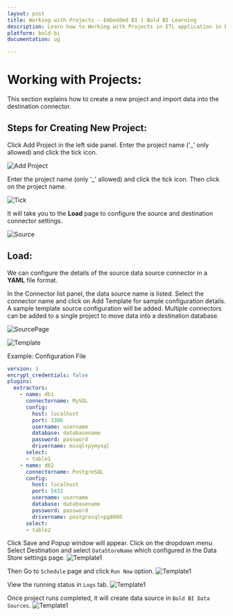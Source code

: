 ```yaml
---
layout: post
title: Working with Projects – Embedded BI | Bold BI Learning
description: Learn how to Working with Projects in ETL application in Bold BI Enterprise Edition. Discover simple steps to integrate data smoothly and make the most of your analytics.
platform: bold-bi
documentation: ug

---
```


# Working with Projects:

This section explains how to create a new project and import data into the destination connector.

## Steps for Creating New Project:

Click Add Project in the left side panel. Enter the project name ('_' only allowed) and click the tick icon.
   
![Add Project](/static/assets/working-with-etl/images/etl_add_project.png)  

Enter the project name (only '_' allowed) and click the tick icon. Then click on the project name.
   
![Tick](/static/assets/working-with-etl/images/etl_project_name.png)

It will take you to the **Load** page to configure the source and destination connector settings.
   
![Source](/static/assets/working-with-etl/images/etl_source.png)

## Load:

We can configure the details of the source data source connector in a **YAML** file format.

In the Connector list panel, the data source name is listed. Select the connector name and click on Add Template for sample configuration details. A sample template source configuration will be added. Multiple connectors can be added to a single project to move data into a destination database.

![SourcePage](/static/assets/working-with-etl/images/etl_addtemplate.png)

![Template](/static/assets/working-with-etl/images/etl_mysqltemplate.png)


Example: Configuration File

```yaml
version: 1
encrypt_credentials: false
plugins:
  extractors:
    - name: db1
      connectorname: MySQL
      config:
        host: localhost
        port: 3306
        username: username
        database: databasename
        password: password
        drivername: mssql+pymysql
      select:
      - table1
    - name: db2
      connectorname: PostgreSQL
      config:
        host: localhost
        port: 5432
        username: username
        database: databasename
        password: password
        drivername: postgresql+pg8000
      select:
      - table2
```

Click Save and Popup window will appear. Click on the dropdown menu Select Destination and select ``DataStoreName`` which configured in the Data Store settings page.
![Template1](/static/assets/working-with-etl/images/etl_savedest.png)

Then Go to ``Schedule`` page and click ``Run Now`` option.
![Template1](/static/assets/working-with-etl/images/etl_s5.png)

View the running status in ``Logs`` tab.
![Template1](/static/assets/working-with-etl/images/etl_s6.png)

 Once project runs completed, it will create data source in ``Bold BI Data Sources``.
![Template1](/static/assets/working-with-etl/images/etl_create_datasource.png)


